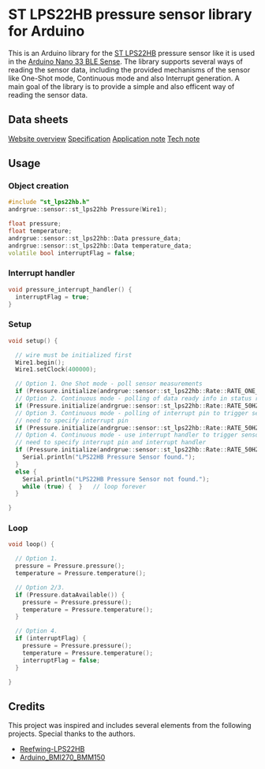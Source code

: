 # ST LPS22HB pressure sensor library for Arduino

This is an Arduino library for the [ST LPS22HB](https://www.st.com/en/mems-and-sensors/lps22hb.html) pressure sensor
like it is used in the [Arduino Nano 33 BLE Sense](https://www.st.com/en/development-tools/nano-33-ble-sense.html).
The library supports several ways of reading the sensor data,
including the provided mechanisms of the sensor like One-Shot mode, Continuous mode and also Interrupt generation.
A main goal of the library is to provide a simple and also efficent way of reading the sensor data.

## Data sheets
[Website overview](https://www.st.com/en/mems-and-sensors/lps22hb.html#overview)
[Specification](https://www.st.com/resourgxce/en/datasheet/lps22hb.pdf)
[Application note](https://www.st.com/resource/en/application_note/an4833-measuring-pressure-data-from-sts-lps22hb-digital-pressure-sensor-stmicroelectronics.pdf)
[Tech note](https://www.st.com/resource/en/technical_note/tn1229-how-to-interpret-pressure-and-temperature-readings-in-the-lps22hb-pressure-sensor-stmicroelectronics.pdf)

## Usage

### Object creation

```c++
#include "st_lps22hb.h"
andrgrue::sensor::st_lps22hb Pressure(Wire1);

float pressure;
float temperature;
andrgrue::sensor::st_lps22hb::Data pressure_data;
andrgrue::sensor::st_lps22hb::Data temperature_data;
volatile bool interruptFlag = false;
```

### Interrupt handler

```c++
void pressure_interrupt_handler() {
  interruptFlag = true;
}
```

### Setup

```c++
void setup() {

  // wire must be initialized first
  Wire1.begin();
  Wire1.setClock(400000);

  // Option 1. One Shot mode - poll sensor measurements
  if (Pressure.initialize(andrgrue::sensor::st_lps22hb::Rate::RATE_ONE_SHOOT)) {
  // Option 2. Continuous mode - polling of data ready info in status register to trigger sensor measurements
  if (Pressure.initialize(andrgrue::sensor::st_lps22hb::Rate::RATE_50HZ)) {
  // Option 3. Continuous mode - polling of interrupt pin to trigger sensor measurements
  // need to specify interrupt pin
  if (Pressure.initialize(andrgrue::sensor::st_lps22hb::Rate::RATE_50HZ, p12)) {
  // Option 4. Continuous mode - use interrupt handler to trigger sensor measurements
  // need to specify interrupt pin and interrupt handler
  if (Pressure.initialize(andrgrue::sensor::st_lps22hb::Rate::RATE_50HZ, p12, pressure_interrupt_handler)) {
    Serial.println("LPS22HB Pressure Sensor found.");
  }
  else {
    Serial.println("LPS22HB Pressure Sensor not found.");
    while (true) {  }   // loop forever
  }

}
```

### Loop

```c++
void loop() {

  // Option 1.
  pressure = Pressure.pressure();
  temperature = Pressure.temperature();

  // Option 2/3.
  if (Pressure.dataAvailable()) {
    pressure = Pressure.pressure();
    temperature = Pressure.temperature();
  }

  // Option 4.
  if (interruptFlag) {
    pressure = Pressure.pressure();
    temperature = Pressure.temperature();
    interruptFlag = false;
  }

}
```

## Credits

This project was inspired and includes several elements from the following projects.
Special thanks to the authors.

 - [Reefwing-LPS22HB](https://github.com/Reefwing-Software/Reefwing-LPS22HB)
 - [Arduino_BMI270_BMM150](https://github.com/arduino-libraries/Arduino_BMI270_BMM150)

